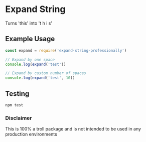 # Expand String

Turns 'this' into 't h i s'

## Example Usage

```javascript
const expand = require('expand-string-professionally')

// Expand by one space
console.log(expand('test'))

// Expand by custom number of spaces
console.log(expand('test', 10))
```

## Testing

```bash
npm test
```

### Disclaimer
This is 100% a troll package and is not intended to be used in any production environments